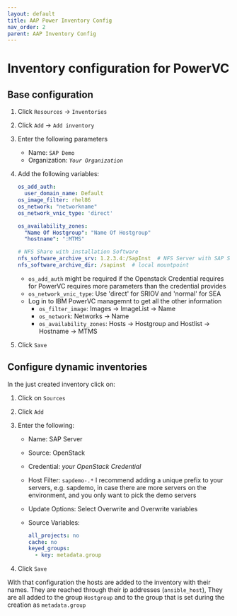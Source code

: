 ```yaml
---
layout: default
title: AAP Power Inventory Config
nav_order: 2
parent: AAP Inventory Config
---
```


# Inventory configuration for PowerVC

## Base configuration
1. Click `Resources` -> `Inventories`
2. Click `Add` -> `Add inventory`
3. Enter the following parameters
   - Name: `SAP Demo`
   - Organization: _`Your Organization`_
4. Add the following variables:

   ```yaml
   os_add_auth:
     user_domain_name: Default
   os_image_filter: rhel86
   os_network: "networkname"
   os_network_vnic_type: 'direct'

   os_availability_zones:
     "Name Of Hostgroup": "Name Of Hostgroup"
     "hostname": ":MTMS"

   # NFS Share with installation Software
   nfs_software_archive_srv: 1.2.3.4:/SapInst  # NFS Server with SAP Software
   nfs_software_archive_dir: /sapinst  # local mountpoint
   ```

    - `os_add_auth` might be required if the Openstack Credential requires for PowerVC requires more parameters than the credential provides
    - `os_network_vnic_type`: Use 'direct' for SRIOV and 'normal' for SEA
    - Log in to IBM PowerVC managemnt to get all the other information
      - `os_filter_image`: Images -> ImageList -> Name
      - `os_network`:  Networks -> Name
      - `os_availability_zones`: Hosts -> Hostgroup and Hostlist -> Hostname -> MTMS

 5. Click `Save`

## Configure dynamic inventories

In the just created inventory click on:
1. Click on `Sources`
2. Click `Add`
3. Enter the following:
   - Name: SAP Server
   - Source: OpenStack
   - Credential: _your OpenStack Credential_
   - Host Filter: `sapdemo-.*`  I recommend adding a unique prefix to your servers, e.g. sapdemo, in case there are more servers on the environment, and you only want to pick the demo servers  
   - Update Options: Select Overwrite and Overwrite variables
   - Source Variables:

      ```yaml
      all_projects: no
      cache: no
      keyed_groups:
        - key: metadata.group
      ```

 4. Click `Save`

 With that configuration the hosts are added to the inventory with their names. They are reached through their ip addresses (`ansible_host`), They are all added to the group `Hostgroup` and to the group that is set during the creation as `metadata.group`
